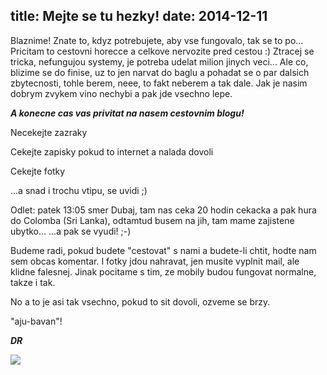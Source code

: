 title: Mejte se tu hezky!
date: 2014-12-11
---

Blaznime! Znate to, kdyz potrebujete, aby vse fungovalo, tak se to po... Pricitam to cestovni horecce a celkove nervozite pred cestou :) Ztracej se tricka, nefungujou systemy, je potreba udelat milion jinych veci... Ale co, blizime se do finise, uz to jen narvat do baglu a pohadat se o par dalsich zbytecnosti, tohle berem, neee, to fakt neberem a tak dale. Jak je nasim dobrym zvykem vino nechybi a pak jde vsechno lepe.

***A konecne cas vas privitat na nasem cestovnim blogu!***

Necekejte zazraky

Cekejte zapisky pokud to internet a nalada dovoli

Cekejte fotky

...a snad i trochu vtipu, se uvidi ;)

Odlet: patek 13:05 smer Dubaj, tam nas ceka 20 hodin cekacka a pak hura do Colomba (Sri Lanka), odtamtud busem na jih, tam mame zajistene ubytko... ...a pak se vyudi! ;-)

Budeme radi, pokud budete "cestovat" s nami a budete-li chtit, hodte nam sem obcas komentar. I fotky jdou nahravat, jen musite vyplnit mail, ale klidne falesnej. Jinak pocitame s tim, ze mobily budou fungovat normalne, takze i tak.

No a to je asi tak vsechno, pokud to sit dovoli, ozveme se brzy.

"aju-bavan"!

***DR***

![](/gallery/20141211_000000.jpg)
